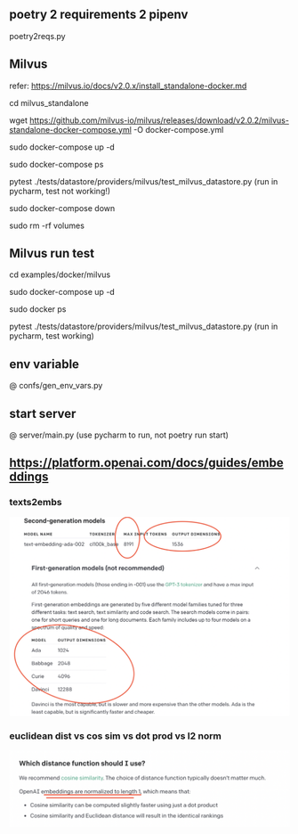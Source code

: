 ## poetry 2 requirements 2 pipenv
poetry2reqs.py

## Milvus
refer: https://milvus.io/docs/v2.0.x/install_standalone-docker.md

cd milvus_standalone

wget https://github.com/milvus-io/milvus/releases/download/v2.0.2/milvus-standalone-docker-compose.yml -O docker-compose.yml

sudo docker-compose up -d

sudo docker-compose ps

pytest ./tests/datastore/providers/milvus/test_milvus_datastore.py (run in pycharm, test not working!)

sudo docker-compose down

sudo rm -rf  volumes

## Milvus run test
cd examples/docker/milvus

sudo docker-compose up -d

sudo docker ps

pytest ./tests/datastore/providers/milvus/test_milvus_datastore.py (run in pycharm, test working)

## env variable
@ confs/gen_env_vars.py

## start server
@ server/main.py (use pycharm to run, not poetry run start)

## https://platform.openai.com/docs/guides/embeddings


### texts2embs
![](pics/embeding_output_dim_size.png)

### euclidean dist vs cos sim vs dot prod vs l2 norm
![](pics/l2_vs_cosine.png)